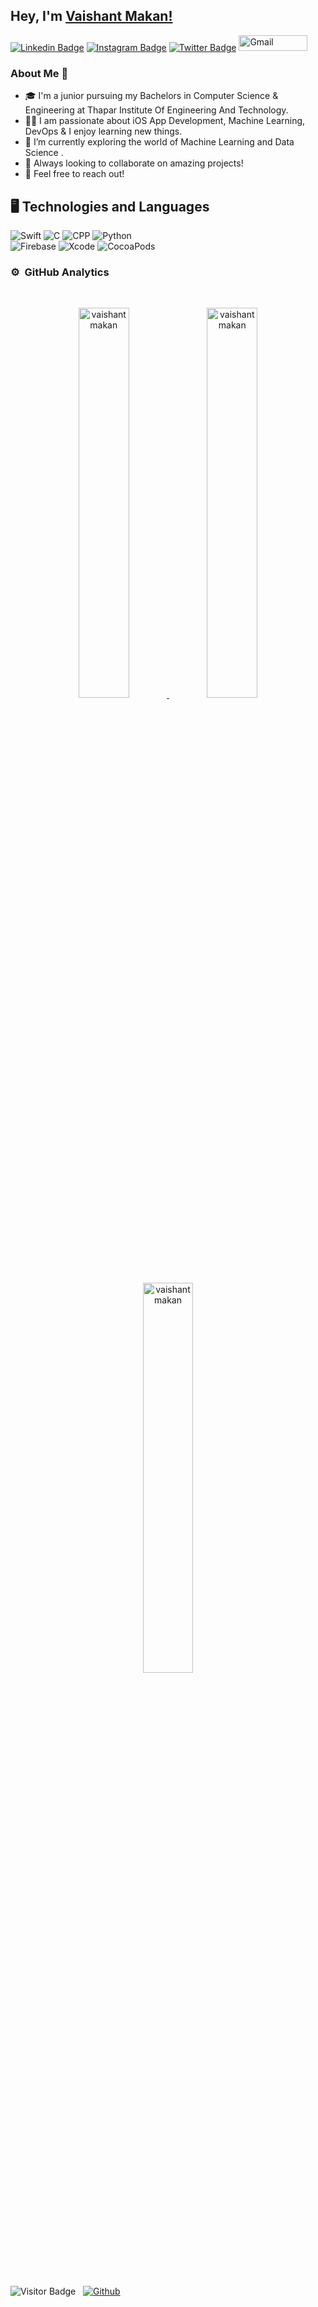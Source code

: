 ## Hey,  I'm [Vaishant Makan!](https://VaishantMakan.github.io)

[![Linkedin Badge](https://img.shields.io/badge/-vaishantmakan-blue?style=plastic-square&logo=Linkedin&logoColor=white&link=https://www.linkedin.com/in/vaishantmakan/)](https://www.linkedin.com/in/vaishantmakan/)
[![Instagram Badge](https://img.shields.io/badge/-vaishantmakan-purple?style=plastic-square&logo=instagram&logoColor=white&link=https://www.instagram.com/vaishant_makan_/)](https://www.instagram.com/vaishant_makan_/)
[![Twitter Badge](https://img.shields.io/badge/-vaishantmakan-black?style=plastic-square&logo=twitter&logoColor=blue&link=https://twitter.com/VaishantMakan)](https://twitter.com/VaishantMakan)
<a href="mailto:avishrants@gmail.com"><img alt="Gmail" src="https://img.shields.io/badge/Gmail-D14836?style=for-the-badge&logo=gmail&logoColor=white" height="25" width="110" /></a>

### About Me 🚀
- 🎓  I'm a junior pursuing my Bachelors in Computer Science & Engineering at Thapar Institute Of Engineering And Technology. 
- 👨‍💻  I am passionate about iOS App Development, Machine Learning, DevOps & I enjoy learning new things. 
- 🌱  I’m currently exploring the world of Machine Learning and Data Science .
- 👯  Always looking to collaborate on amazing projects! 
- 💬  Feel free to reach out!

## 🖥 Technologies and Languages

![Swift](https://img.shields.io/badge/-Swift-black?style=plastic&logo=swift) 
![C](https://img.shields.io/badge/-C-black?style=plastic&logo=C) 
![CPP](https://img.shields.io/badge/-C++-black?style=plastic&logo=C) 
![Python](https://img.shields.io/badge/-Python-black?style=plastic&logo=Python)\
![Firebase](https://img.shields.io/badge/-Firebase-black?style=plastic&logo=firebase)
![Xcode](https://img.shields.io/badge/-Xcode-black?style=plastic&logo=xcode) 
![CocoaPods](https://img.shields.io/badge/-Cocoapods-black?style=plastic&logo=Cocoapods)

<!-- ![Github Stats](https://github-readme-stats.vercel.app/api?username=VaishantMakan&theme=dark&count_private=true&show_icons=true&include_all_commits=true)
![Top Langs](https://github-readme-stats.vercel.app/api/top-langs/?username=VaishantMakan&theme=dark&hide=TeX&layout=compact)
 -->
 
 ### ⚙️ &nbsp;GitHub Analytics
<br>
<a href="https://github.com/avishrantssh">
  <p align="center">
    <img src="https://github-readme-stats.vercel.app/api?username=vaishantmakan&show_icons=true&theme=dark" alt="vaishantmakan" style="width:40%;"/>
    <img src="https://github-readme-streak-stats.herokuapp.com/?user=vaishantmakan&layout=compact&theme=dark" alt="vaishantmakan" style="width:40%;"/>
    <img src="https://github-readme-stats.vercel.app/api/top-langs/?username=VaishantMakan&theme=dark&hide=TeX&layout=compact" alt="vaishantmakan" style="width:40%;"/>
  </p>  
</a>
<br>

![Visitor Badge](https://visitor-badge.laobi.icu/badge?page_id=VaishantMakan) &nbsp; [![Github](https://img.shields.io/github/followers/vaishantmakan?label=Follow&style=social)](https://github.com/vaishantmakan)

<!--
**VaishantMakan/VaishantMakan** is a ✨ _special_ ✨ repository because its `README.md` (this file) appears on your GitHub profile.

Here are some ideas to get you started:

- 🔭 I’m currently working on ...
- 🌱 I’m currently learning ...
- 👯 I’m looking to collaborate on ...
- 🤔 I’m looking for help with ...
- 💬 Ask me about ...
- 📫 How to reach me: ...
- 😄 Pronouns: ...
- ⚡ Fun fact: ...
-->
